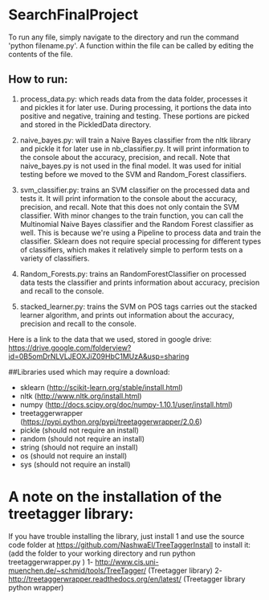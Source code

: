 # SearchFinalProject

To run any file, simply navigate to the directory and run the command 'python filename.py'. A function within the file can be called by editing the contents of the file. 

## How to run:  

1. process_data.py: which reads data from the data folder, processes it and pickles it for later use. During processing, it portions the data into positive and negative, training and testing. These portions are picked and stored in the PickledData directory. 

2. naive_bayes.py: will train a Naive Bayes classifier from the nltk library and pickle it for later use in nb_classifier.py.  It will print information to the console about the accuracy, precision, and recall. Note that naive_bayes.py is not used in the final model. It was used for initial testing before we moved to the SVM and Random_Forest classifiers.

3. svm_classifier.py: trains an SVM classifier on the processed data and tests it. It will print information to the console about the accuracy, precision, and recall. Note that this does not only contain the SVM classifier. With minor changes to the train function, you can call the Multinomial Naive Bayes classifier and the Random Forest classifier as well. This is because we're using a Pipeline to process data and train the classifier. Sklearn does not require special processing for different types of classifiers, which makes it relatively simple to perform tests on a variety of classifiers.

4. Random_Forests.py: trains an RandomForestClassifier on processed data tests the classifier and prints information about accuracy, precision and recall to the console. 

5. stacked_learner.py: trains the SVM on POS tags carries out the stacked learner algorithm, and  prints out information about the accuracy, precision and recall to the console.

Here is a link to the data that we used, stored in google drive: https://drive.google.com/folderview?id=0B5omDrNLVLJEOXJiZ09HbC1MUzA&usp=sharing

##Libraries used which may require a download: 
- sklearn (http://scikit-learn.org/stable/install.html)
- nltk (http://www.nltk.org/install.html)
- numpy (http://docs.scipy.org/doc/numpy-1.10.1/user/install.html)
- treetaggerwrapper (https://pypi.python.org/pypi/treetaggerwrapper/2.0.6)
- pickle (should not require an install) 
- random (should not require an install) 
- string (should not require an install)
- os (should not require an install)
- sys (should not require an install)


# A note on the installation of the treetagger library:
  If you have trouble installing the library, just install 1 and use the source code folder at   https://github.com/NashwaEl/TreeTaggerInstall to install it: (add the folder to your working directory and run python treetaggerwrapper.py )
	1- http://www.cis.uni-muenchen.de/~schmid/tools/TreeTagger/ (Treetagger library)
	2- http://treetaggerwrapper.readthedocs.org/en/latest/  (Treetagger library python wrapper)
